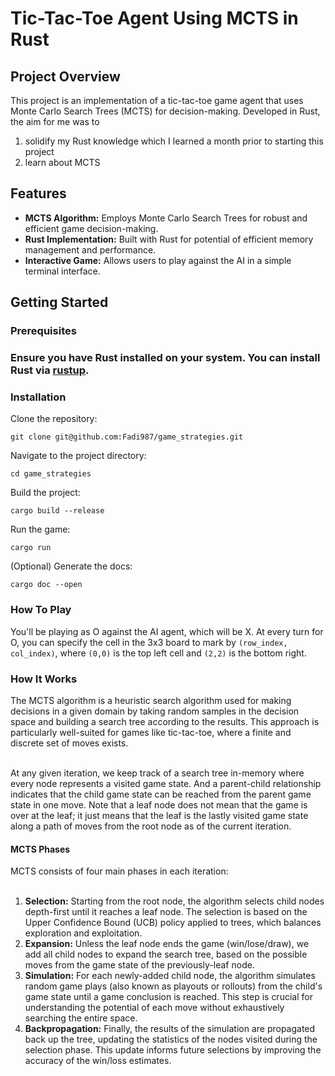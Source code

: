 <h1>Tic-Tac-Toe Agent Using MCTS in Rust</h1>
<h2>Project Overview</h2>

This project is an implementation of a tic-tac-toe game agent that uses Monte Carlo Search Trees (MCTS) for decision-making. Developed in Rust, the aim for me was to

<ol>
  <li>solidify my Rust knowledge which I learned a month prior to starting this project</li>
  <li>learn about MCTS</li>
</ol>

<h2>Features</h2>

<ul>
  <li><b>MCTS Algorithm:</b> Employs Monte Carlo Search Trees for robust and efficient game decision-making.</li>
  <li><b>Rust Implementation:</b> Built with Rust for potential of efficient memory management and performance.</li>
  <li><b>Interactive Game:</b> Allows users to play against the AI in a simple terminal interface.</li>
</ul>

<h2>Getting Started</h2>
<h3>Prerequisites<h3>
Ensure you have Rust installed on your system. You can install Rust via <a href="https://rustup.rs">rustup</a>.

<h3>Installation</h3>
Clone the repository:

```
git clone git@github.com:Fadi987/game_strategies.git
```

Navigate to the project directory:

```
cd game_strategies
```

Build the project:

```
cargo build --release
```

Run the game:

```
cargo run
```

(Optional) Generate the docs:

```
cargo doc --open
```

<h3>How To Play</h3>

You'll be playing as O against the AI agent, which will be X. At every turn for O, you can specify the cell in the 3x3 board to mark by `(row_index, col_index)`, where `(0,0)` is the top left cell and `(2,2)` is the bottom right.

<h3>How It Works</h3>
The MCTS algorithm is a heuristic search algorithm used for making decisions in a given domain by taking random samples in the decision space and building a search tree according to the results. This approach is particularly well-suited for games like tic-tac-toe, where a finite and discrete set of moves exists.
<br></br>

At any given iteration, we keep track of a search tree in-memory where every node represents a visited game state. And a parent-child relationship indicates that the child game state can be reached from the parent game state in one move. Note that a leaf node does not mean that the game is over at the leaf; it just means that the leaf is the lastly visited game state along a path of moves from the root node as of the current iteration.

<h4>MCTS Phases</h4>
MCTS consists of four main phases in each iteration:
<br></br>
<ol>
<li><b>Selection:</b> Starting from the root node, the algorithm selects child nodes depth-first until it reaches a leaf node. The selection is based on the Upper Confidence Bound (UCB) policy applied to trees, which balances exploration and exploitation.</li>

<li><b>Expansion:</b> Unless the leaf node ends the game (win/lose/draw), we add all child nodes to expand the search tree, based on the possible moves from the game state of the previously-leaf node.</li>

<li><b>Simulation:</b> For each newly-added child node, the algorithm simulates random game plays (also known as playouts or rollouts) from the child's game state until a game conclusion is reached. This step is crucial for understanding the potential of each move without exhaustively searching the entire space.</li>

<li><b>Backpropagation:</b> Finally, the results of the simulation are propagated back up the tree, updating the statistics of the nodes visited during the selection phase. This update informs future selections by improving the accuracy of the win/loss estimates.</li>

</ol>
